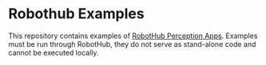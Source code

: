 # Robothub Examples

This repository contains examples of [RobotHub Perception Apps](https://docs-beta.luxonis.com/develop/utilize-robothub/application/). Examples must be run through RobotHub, they do not serve as stand-alone code and cannot be executed locally.